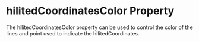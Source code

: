 # hilitedCoordinatesColor Property
The hilitedCoordinatesColor property can be used to control the color
of the lines and point used to indicate the hilitedCoordinates.